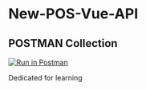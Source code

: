# New-POS-Vue-API

## POSTMAN Collection

[![Run in Postman](https://run.pstmn.io/button.svg)](https://app.getpostman.com/run-collection/49b893a1515f73f34576)

Dedicated for learning

